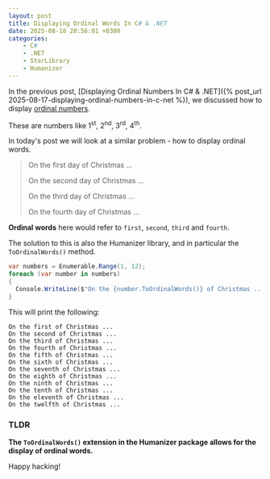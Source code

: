 ```yaml
---
layout: post
title: Displaying Ordinal Words In C# & .NET
date: 2025-08-18 20:56:01 +0300
categories:
    - C#
    - .NET
    - StarLibrary
    - Humanizer
---
```


In the previous post, [Displaying Ordinal Numbers In C# & .NET]({% post_url 2025-08-17-displaying-ordinal-numbers-in-c-net %}), we discussed how to display [ordinal numbers](https://en.wikipedia.org/wiki/Ordinal_numeral).

These are numbers like 1<sup>st</sup>, 2<sup>nd</sup>, 3<sup>rd</sup>, 4<sup>th</sup>.

In today's post we will look at a similar problem - how to display ordinal words.

> On the first day of Christmas ...
>
> On the second day of Christmas ...
>
> On the third day of Christmas ...
>
> On the fourth day of Christmas ...

**Ordinal words** here would refer to `first`, `second`, `third` and `fourth`.

The solution to this is also the Humanizer library, and in particular the `ToOrdinalWords()` method.

```c#
var numbers = Enumerable.Range(1, 12);
foreach (var number in numbers)
{
  Console.WriteLine($"On the {number.ToOrdinalWords()} of Christmas ...");
}
```

This will print the following:

```plaintext
On the first of Christmas ...
On the second of Christmas ...
On the third of Christmas ...
On the fourth of Christmas ...
On the fifth of Christmas ...
On the sixth of Christmas ...
On the seventh of Christmas ...
On the eighth of Christmas ...
On the ninth of Christmas ...
On the tenth of Christmas ...
On the eleventh of Christmas ...
On the twelfth of Christmas ...
```

### TLDR

**The `ToOrdinalWords()` extension in the Humanizer package allows for the display of ordinal words.**

Happy hacking!
